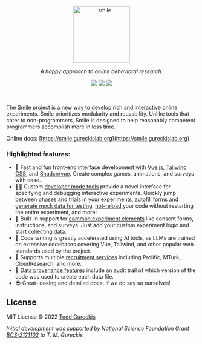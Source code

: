 <p align="center">
<a href="https://sli.dev" target="_blank">
<img src="https://smile.gureckislab.org/images/smile.svg" alt="smile" height="150" />
</a>

<p align="center">
<i>A happy approach to online behavioral research.</i>
</p>

<p align="center">
<a href="https://github.com/nyuccl/smile/releases" alt="GitHub release"><img src="https://img.shields.io/github/v/release/nyuccl/smile"></a>
<a href="https://github.com/nyuccl/smile/actions" alt="Build Status"><img src="https://github.com/nyuccl/smile/actions/workflows/deploy.yml/badge.svg"></a>
<a href="https://github.com/nyuccl/smile/actions" alt="Doc Build Status"><img src="https://github.com/nyuccl/smile/actions/workflows/docs-deploy.yml/badge.svg"></a>
</p>

<br />

The Smile project is a new way to develop rich and interactive online experiments. Smile prioritizes modularity and reusability. Unlike tools that cater to non-programmers, Smile is designed to help reasonably competent programmers accomplish more in less time.

Online docs: [https://smile.gureckislab.org](https://smile.gureckislab.org)

### Highlighted features:

- 🌈 Fast and fun front-end interface development with [Vue.js](https://vuejs.org),
  [Tailwind CSS](https://tailwindcss.com/), and
  [Shadcn/vue](https://www.shadcn-vue.com/). Create complex games, animations, and
  surveys with ease.
- 👩‍💻 Custom [developer mode tools](https://smile.gureckislab.org/coding/developing.html) provide a novel interface for specifying and debugging interactive
  experiments. Quickly jump between phases and trials in your experiments,
  [autofill forms and generate mock data for testing](https://smile.gureckislab.org/coding/autofill.html),
  [hot-reload](https://smile.gureckislab.org/coding/developing.html#hot-module-replacement) your code without restarting the entire experiment, and more!
- 🧩 Built-in support for
  [common experiment elements](https://smile.gureckislab.org/coding/views.html#built-in-views) like consent forms,
  instructions, and surveys. Just add your custom experiment logic and start
  collecting data.
- 🤖 Code writing is greatly accelerated using AI tools, as LLMs are
  trained on extensive codebases covering Vue, Tailwind, and other popular web
  standards used by the project.
- 👫 Supports multiple [recruitment services](https://smile.gureckislab.org/recruit/recruitment.html)
  including Prolific, MTurk, CloudResearch, and more.
- 📝 [Data provenance features](https://smile.gureckislab.org/analysis.html#data-provenance) include an audit trail
  of which version of the code was used to create each data file.
- 😎 Great-looking and detailed docs, if we do say so ourselves!

## License

MIT License © 2022 [Todd Gureckis](https://todd.gureckislab.org)

_Initial development was supported by National Science Foundation Grant [BCS-2121102](https://www.nsf.gov/awardsearch/showAward?AWD_ID=2121102&HistoricalAwards=false) to T. M. Gureckis._
